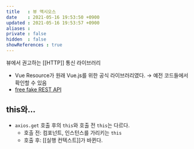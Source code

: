 ```yaml
---
title   : 뷰 액시오스
date    : 2021-05-16 19:53:50 +0900
updated : 2021-05-16 19:53:57 +0900
aliases : 
private : false
hidden  : false
showReferences : true
---
```

뷰에서 권고하는 [[HTTP]] 통신 라이브러리 
- Vue Resource가 원래 Vue.js를 위한 공식 라이브러리였다. → 예전 코드들에서 확인할 수 있음 
- [free fake REST API](https://jsonplaceholder.typicode.com/)  

## this와...
- `axios.get` 호출 후의 `this`와 호출 전 `this`는 다르다. 
	- 호출 전: 컴포넌트, 인스턴스를 가리키는 `this`
	- 호출 후: [[실행 컨텍스트]]가 바뀐다. 


